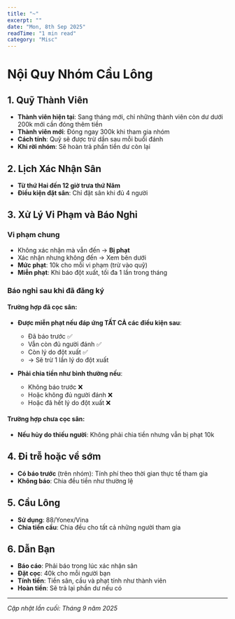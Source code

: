 ```yaml
---
title: "~"
excerpt: ""
date: "Mon, 8th Sep 2025"
readTime: "1 min read"
category: "Misc"
---
```


# Nội Quy Nhóm Cầu Lông

## 1. Quỹ Thành Viên

- **Thành viên hiện tại**: Sang tháng mới, chỉ những thành viên còn dư dưới 200k mới cần đóng thêm tiền
- **Thành viên mới**: Đóng ngay 300k khi tham gia nhóm
- **Cách tính**: Quỹ sẽ được trừ dần sau mỗi buổi đánh
- **Khi rời nhóm**: Sẽ hoàn trả phần tiền dư còn lại

## 2. Lịch Xác Nhận Sân

- **Từ thứ Hai đến 12 giờ trưa thứ Năm**
- **Điều kiện đặt sân**: Chỉ đặt sân khi đủ 4 người

## 3. Xử Lý Vi Phạm và Báo Nghỉ

### Vi phạm chung
- Không xác nhận mà vẫn đến → **Bị phạt**
- Xác nhận nhưng không đến → Xem bên dưới
- **Mức phạt**: 10k cho mỗi vi phạm (trừ vào quỹ)
- **Miễn phạt**: Khi báo đột xuất, tối đa 1 lần trong tháng

### Báo nghỉ sau khi đã đăng ký

#### Trường hợp đã cọc sân:
- **Được miễn phạt nếu đáp ứng TẤT CẢ các điều kiện sau**:
    - Đã báo trước ✅
    - Vẫn còn đủ người đánh ✅
    - Còn lý do đột xuất ✅
    - → Sẽ trừ 1 lần lý do đột xuất

- **Phải chia tiền như bình thường nếu**:
    - Không báo trước ❌
    - Hoặc không đủ người đánh ❌
    - Hoặc đã hết lý do đột xuất ❌

#### Trường hợp chưa cọc sân:
- **Nếu hủy do thiếu người**: Không phải chia tiền nhưng vẫn bị phạt 10k

## 4. Đi trễ hoặc về sớm

- **Có báo trước** (trên nhóm): Tính phí theo thời gian thực tế tham gia
- **Không báo**: Chia đều tiền như thường lệ

## 5. Cầu Lông

- **Sử dụng**: 88/Yonex/Vina
- **Chia tiền cầu**: Chia đều cho tất cả những người tham gia

## 6. Dẫn Bạn

- **Báo cáo**: Phải báo trong lúc xác nhận sân
- **Đặt cọc**: 40k cho mỗi người bạn
- **Tính tiền**: Tiền sân, cầu và phạt tính như thành viên
- **Hoàn tiền**: Sẽ trả lại phần dư nếu có

---

*Cập nhật lần cuối: Tháng 9 năm 2025*